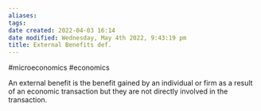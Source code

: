 ```yaml
---
aliases: 
tags: 
date created: 2022-04-03 16:14
date modified: Wednesday, May 4th 2022, 9:43:19 pm
title: External Benefits def.
---
```


#microeconomics #economics

An external benefit is the benefit gained by an individual or firm as a result of an economic transaction but they are not directly involved in the transaction.
